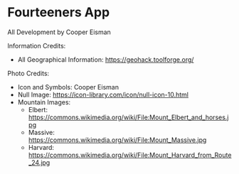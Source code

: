 # Fourteeners App
All Development by Cooper Eisman


Information Credits:
- All Geographical Information: https://geohack.toolforge.org/

Photo Credits:
- Icon and Symbols: Cooper Eisman
- Null Image: https://icon-library.com/icon/null-icon-10.html
- Mountain Images:
	- Elbert: https://commons.wikimedia.org/wiki/File:Mount_Elbert_and_horses.jpg
	- Massive: https://commons.wikimedia.org/wiki/File:Mount_Massive.jpg
	- Harvard: https://commons.wikimedia.org/wiki/File:Mount_Harvard_from_Route_24.jpg
